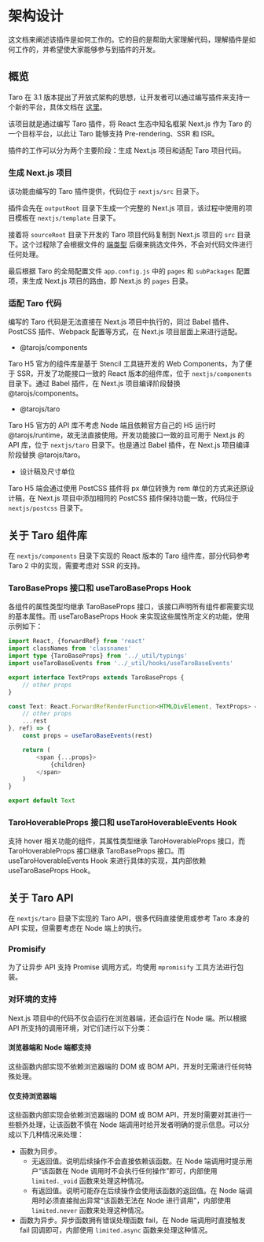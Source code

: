 # 架构设计

这文档来阐述该插件是如何工作的。它的目的是帮助大家理解代码，理解插件是如何工作的，并希望使大家能够参与到插件的开发。

## 概览

Taro 在 3.1 版本提出了开放式架构的思想，让开发者可以通过编写插件来支持一个新的平台，具体文档在 [这里](https://taro-docs.jd.com/taro/blog/2021-03-10-taro-3-1-lts#1-%E5%BC%80%E6%94%BE%E5%BC%8F%E6%9E%B6%E6%9E%84)。

该项目就是通过编写 Taro 插件，将 React 生态中知名框架 Next.js 作为 Taro 的一个目标平台，以此让 Taro 能够支持 Pre-rendering、SSR 和 ISR。

插件的工作可以分为两个主要阶段：生成 Next.js 项目和适配 Taro 项目代码。

### 生成 Next.js 项目

该功能由编写的 Taro 插件提供，代码位于 `nextjs/src` 目录下。

插件会先在 `outputRoot` 目录下生成一个完整的 Next.js 项目，该过程中使用的项目模板在 `nextjs/template` 目录下。

接着将 `sourceRoot` 目录下开发的 Taro 项目代码复制到 Next.js 项目的 `src` 目录下。这个过程除了会根据文件的 [端类型](https://docs.taro.zone/docs/envs#%E7%BB%9F%E4%B8%80%E6%8E%A5%E5%8F%A3%E7%9A%84%E5%A4%9A%E7%AB%AF%E6%96%87%E4%BB%B6) 后缀来挑选文件外，不会对代码文件进行任何处理。

最后根据 Taro 的全局配置文件 `app.config.js` 中的 `pages` 和 `subPackages` 配置项，来生成 Next.js 项目的路由，即 Next.js 的 `pages` 目录。

### 适配 Taro 代码

编写的 Taro 代码是无法直接在 Next.js 项目中执行的，同过 Babel 插件、PostCSS 插件、Webpack 配置等方式，在 Next.js 项目层面上来进行适配。

* @tarojs/components

Taro H5 官方的组件库是基于 Stencil 工具链开发的 Web Components，为了便于 SSR，开发了功能接口一致的 React 版本的组件库，位于 `nextjs/components` 目录下。通过 Babel 插件，在 Next.js 项目编译阶段替换 @tarojs/components。

* @tarojs/taro

Taro H5 官方的 API 库不考虑 Node 端且依赖官方自己的 H5 运行时 @tarojs/runtime，故无法直接使用。开发功能接口一致的且可用于 Next.js 的 API 库，位于 `nextjs/taro` 目录下。也是通过 Babel 插件，在 Next.js 项目编译阶段替换 @tarojs/taro。

* 设计稿及尺寸单位

Taro H5 端会通过使用 PostCSS 插件将 px 单位转换为 rem 单位的方式来还原设计稿，在 Next.js 项目中添加相同的 PostCSS 插件保持功能一致，代码位于 `nextjs/postcss` 目录下。

## 关于 Taro 组件库

在 `nextjs/components` 目录下实现的 React 版本的 Taro 组件库，部分代码参考 Taro 2 中的实现，需要考虑对 SSR 的支持。

### TaroBaseProps 接口和 useTaroBaseProps Hook

各组件的属性类型均继承 TaroBaseProps 接口，该接口声明所有组件都需要实现的基本属性。而 useTaroBaseProps Hook 来实现这些属性所定义的功能，使用示例如下：

```TypeScript
import React, {forwardRef} from 'react'
import classNames from 'classnames'
import type {TaroBaseProps} from '../_util/typings'
import useTaroBaseEvents from '../_util/hooks/useTaroBaseEvents'

export interface TextProps extends TaroBaseProps {
    // other props
}

const Text: React.ForwardRefRenderFunction<HTMLDivElement, TextProps> = ({
    // other props
    ...rest
}, ref) => {
    const props = useTaroBaseEvents(rest)

    return (
        <span {...props}>
            {children}
        </span>
    )
}

export default Text
```

### TaroHoverableProps 接口和 useTaroHoverableEvents Hook

支持 hover 相关功能的组件，其属性类型继承 TaroHoverableProps 接口，而 TaroHoverableProps 接口继承 TaroBaseProps 接口。而 useTaroHoverableEvents Hook 来进行具体的实现，其内部依赖 useTaroBaseProps Hook。

## 关于 Taro API

在 `nextjs/taro` 目录下实现的 Taro API，很多代码直接使用或参考 Taro 本身的 API 实现，但需要考虑在 Node 端上的执行。

### Promisify

为了让异步 API 支持 Promise 调用方式，均使用 `mpromisify` 工具方法进行包装。

### 对环境的支持

Next.js 项目中的代码不仅会运行在浏览器端，还会运行在 Node 端。所以根据 API 所支持的调用环境，对它们进行以下分类：

#### 浏览器端和 Node 端都支持

这些函数内部实现不依赖浏览器端的 DOM 或 BOM API，开发时无需进行任何特殊处理。

#### 仅支持浏览器端

这些函数内部实现会依赖浏览器端的 DOM 或 BOM API，开发时需要对其进行一些额外处理，让该函数不慎在 Node 端调用时给开发者明确的提示信息。可以分成以下几种情况来处理：

* 函数为同步。
    * 无返回值。说明后续操作不会直接依赖该函数。在 Node 端调用时提示用户“该函数在 Node 调用时不会执行任何操作”即可，内部使用 `limited._void` 函数来处理这种情况。
    * 有返回值。说明可能存在后续操作会使用该函数的返回值。在 Node 端调用时必须直接抛出异常“该函数无法在 Node 进行调用”，内部使用 `limited.never` 函数来处理这种情况。
* 函数为异步。异步函数拥有错误处理函数 fail，在 Node 端调用时直接触发 fail 回调即可，内部使用 `limited.async` 函数来处理这种情况。
